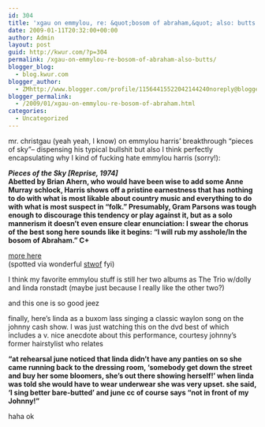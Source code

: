 ```yaml
---
id: 304
title: 'xgau on emmylou, re: &quot;bosom of abraham,&quot; also: butts'
date: 2009-01-11T20:32:00+00:00
author: Admin
layout: post
guid: http://kwur.com/?p=304
permalink: /xgau-on-emmylou-re-bosom-of-abraham-also-butts/
blogger_blog:
  - blog.kwur.com
blogger_author:
  - ZMhttp://www.blogger.com/profile/11564415522042144240noreply@blogger.com
blogger_permalink:
  - /2009/01/xgau-on-emmylou-re-bosom-of-abraham.html
categories:
  - Uncategorized
---
```

<div class="pf-content">
  <p>
    mr. christgau (yeah yeah, I know) on emmylou harris&#8217; breakthrough &#8220;pieces of sky&#8221;&#8211; dispensing his typical bullshit but also I think perfectly encapsulating why I kind of fucking hate emmylou harris (sorry!):
  </p>
  
  <p>
    <span style="font-weight:bold;"><span style="font-style:italic;">Pieces of the Sky [Reprise, 1974]</span><br />Abetted by Brian Ahern, who would have been wise to add some Anne Murray schlock, Harris shows off a pristine earnestness that has nothing to do with what is most likable about country music and everything to do with what is most suspect in &#8220;folk.&#8221; Presumably, Gram Parsons was tough enough to discourage this tendency or play against it, but as a solo mannerism it doesn&#8217;t even ensure clear enunciation: I swear the chorus of the best song here sounds like it begins: &#8220;I will rub my asshole/In the bosom of Abraham.&#8221; C+</span>
  </p>
  
  <p>
    <a href="http://www.robertchristgau.com/get_album.php?id=1173">more here</a><br />(spotted via wonderful <a href="http://www.settingthewoodsonfire.com/2009/01/more-christgau-what-did-she-say.html">stwof</a> fyi)
  </p>
  
  <p>
    I think my favorite emmylou stuff is still her two albums as The Trio w/dolly and linda ronstadt (maybe just because I really like the other two?)<br />
  </p>
  
  <p>
    and this one is so good jeez<br />
  </p>
  
  <p>
    finally, here&#8217;s linda as a buxom lass singing a classic waylon song on the johnny cash show. I was just watching this on the dvd best of which includes a v. nice anecdote about this performance, courtesy johnny&#8217;s former hairstylist who relates
  </p>
  
  <p>
    <span style="font-weight:bold;">“at rehearsal june noticed that linda didn’t have any panties on so she came running back to the dressing room, ‘somebody get down the street and buy her some bloomers, she’s out there showing herself!’ when linda was told she would have to wear underwear she was very upset. she said, ‘I sing better bare-butted&#8217; and june cc of course says &#8220;not in front of my Johnny!”</span>
  </p>
  
  <p>
    haha ok<br />
  </p>
</div>
